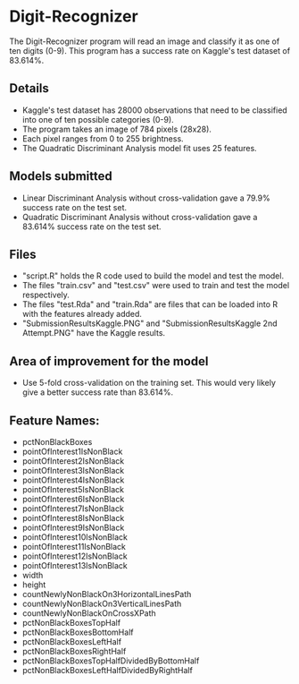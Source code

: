 # Digit-Recognizer

The Digit-Recognizer program will read an image and classify it as one of ten digits (0-9).  This program has a success rate on Kaggle's test dataset of 83.614%.

## Details
- Kaggle's test dataset has 28000 observations that need to be classified into one of ten possible categories (0-9).
- The program takes an image of 784 pixels (28x28).
- Each pixel ranges from 0 to 255 brightness.
- The Quadratic Discriminant Analysis model fit uses 25 features.

## Models submitted
- Linear Discriminant Analysis without cross-validation gave a 79.9% success rate on the test set.
- Quadratic Discriminant Analysis without cross-validation gave a 83.614% success rate on the test set.

## Files
- "script.R" holds the R code used to build the model and test the model.
- The files "train.csv" and "test.csv" were used to train and test the model respectively.  
- The files "test.Rda" and "train.Rda" are files that can be loaded into R with the features already added.
- "SubmissionResultsKaggle.PNG" and "SubmissionResultsKaggle 2nd Attempt.PNG" have the Kaggle results.

## Area of improvement for the model
- Use 5-fold cross-validation on the training set.  This would very likely give a better success rate than 83.614%.

## Feature Names:
- pctNonBlackBoxes
- pointOfInterest1IsNonBlack
- pointOfInterest2IsNonBlack
- pointOfInterest3IsNonBlack
- pointOfInterest4IsNonBlack
- pointOfInterest5IsNonBlack
- pointOfInterest6IsNonBlack
- pointOfInterest7IsNonBlack
- pointOfInterest8IsNonBlack
- pointOfInterest9IsNonBlack
- pointOfInterest10IsNonBlack
- pointOfInterest11IsNonBlack
- pointOfInterest12IsNonBlack
- pointOfInterest13IsNonBlack
- width
- height
- countNewlyNonBlackOn3HorizontalLinesPath
- countNewlyNonBlackOn3VerticalLinesPath
- countNewlyNonBlackOnCrossXPath
- pctNonBlackBoxesTopHalf
- pctNonBlackBoxesBottomHalf
- pctNonBlackBoxesLeftHalf
- pctNonBlackBoxesRightHalf
- pctNonBlackBoxesTopHalfDividedByBottomHalf
- pctNonBlackBoxesLeftHalfDividedByRightHalf